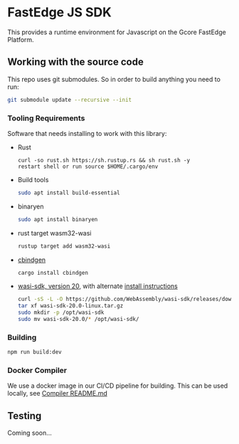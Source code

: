 # FastEdge JS SDK

This provides a runtime environment for Javascript on the Gcore FastEdge Platform.

## Working with the source code

This repo uses git submodules. So in order to build anything you need to run:

```sh
git submodule update --recursive --init
```

### Tooling Requirements

Software that needs installing to work with this library:

- Rust
  ```
  curl -so rust.sh https://sh.rustup.rs && sh rust.sh -y
  restart shell or run source $HOME/.cargo/env
  ```
- Build tools
  ```sh
  sudo apt install build-essential
  ```
- binaryen
  ```sh
  sudo apt install binaryen
  ```
- rust target wasm32-wasi
  ```sh
  rustup target add wasm32-wasi
  ```
- [cbindgen](https://github.com/eqrion/cbindgen#quick-start)
  ```sh
  cargo install cbindgen
  ```
- [wasi-sdk, version 20](https://github.com/WebAssembly/wasi-sdk/releases/tag/wasi-sdk-20), with
  alternate [install instructions](https://github.com/WebAssembly/wasi-sdk#install)
  ```sh
  curl -sS -L -O https://github.com/WebAssembly/wasi-sdk/releases/download/wasi-sdk-20/wasi-sdk-20.0-linux.tar.gz
  tar xf wasi-sdk-20.0-linux.tar.gz
  sudo mkdir -p /opt/wasi-sdk
  sudo mv wasi-sdk-20.0/* /opt/wasi-sdk/
  ```

### Building

```sh
npm run build:dev
```

### Docker Compiler

We use a docker image in our CI/CD pipeline for building. This can be used locally, see
[Compiler README.md](./compiler/README.md)

## Testing

Coming soon...
